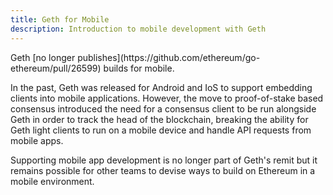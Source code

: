 ```yaml
---
title: Geth for Mobile
description: Introduction to mobile development with Geth
---
```


<Note>
Geth [no longer publishes](https://github.com/ethereum/go-ethereum/pull/26599) builds for mobile.
</Note>

In the past, Geth was released for Android and IoS to support embedding clients into mobile applications. However, the move to proof-of-stake based consensus introduced the need for a consensus client to be run alongside Geth in order to track the head of the blockchain, breaking the ability for Geth light clients to run on a mobile device and handle API requests from mobile apps.

Supporting mobile app development is no longer part of Geth's remit but it remains possible for other teams to devise ways to build on Ethereum in a mobile environment.